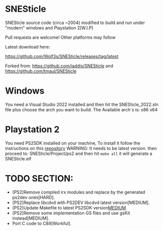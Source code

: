 # SNESticle
SNESticle source code (circa ~2004) modified to build and run under "modern" windows and Playstation 2[W.I.P]


Pull requests are welcome! Other platforms may follow

Latest download here:

https://github.com/Wolf3s/SNESticle/releases/tag/latest

Forked from:
https://github.com/iaddis/SNESticle and https://github.com/tmaul/SNESticle

# Windows

You need a Visual Studio 2022 installed and then hit the SNESticle_2022.sln file plus choose the arch you want to build.
The Available arch´s is:
x86
x64

# Playstation 2

You need PS2SDK installed on your machine, To install it follow the instructions on this [repository](https://github.com/ps2dev/ps2dev.git)
WARNING: It needs to be latest version. 
then proceed to: SNESticle/Project/ps2 and then hit ```make all``` it will generate a SNESticle.elf

# TODO SECTION:
* [PS2]Remove compiled irx modules and replace by the generated ps2dev ones[HARD].
* [PS2]Replace libcdvd with PS2DEV libcdvd latest version[MEDIUM].
* [PS2]Update Makefile to latest PS2SDK version[MEDIUM](Done).
* [PS2]Remove some implementation GS files and use gsKit instead[MEDIUM].
* Port C code to C89[Workful].
